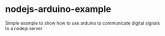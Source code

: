 nodejs-arduino-example
======================

Simple example to show how to use arduino to communicate digital signals to a nodejs server
